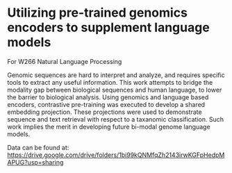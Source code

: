 # Utilizing pre-trained genomics encoders to supplement language models
For W266 Natural Language Processing

Genomic sequences are hard to interpret and analyze, and requires specific tools to extract any useful information.  This work attempts to bridge the modality gap between biological sequences and human language, to lower the barrier to biological analysis.  Using genomics and language based encoders, contrastive pre-training was executed to develop a shared embedding projection.  These projections were used to demonstrate sequence and text retrieval with respect to a taxanomic classification. Such work implies the merit in developing future bi-modal genome language models.

Data can be found at: https://drive.google.com/drive/folders/1bi99kQNMfqZh2143irwKGFpHedpMAPUG?usp=sharing
